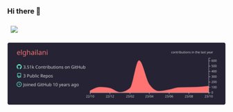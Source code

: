 ### Hi there 👋

<!--
<a href="https://github.com/elghailani">
  <img align="center" style="margin:0.5rem" src="https://github-readme-stats-git-masterrstaa-rickstaa.vercel.app/api?username=elghailani&count_private=true&show_icons=true&include_all_commits=true&theme=github_dark" />
</a>
-->
<a href="https://github.com/elghailani">
  <img align="center" style="margin:0.5rem" src="https://github-readme-stats-git-masterrstaa-rickstaa.vercel.app/api/top-langs/?hide=html,TypeScript&langs_count=7&username=elghailani&layout=compact&theme=github_dark" />
</a>  

</br>  


[![](https://raw.githubusercontent.com/elghailani/elghailani/main/profile-summary-card-output/aura_dark/0-profile-details.svg)](https://github.com/vn7n24fzkq/github-profile-summary-cards)


<!--
[![willianrod's wakatime stats](https://github-readme-stats-git-masterrstaa-rickstaa.vercel.app/api/wakatime?username=elghailani)](https://github.com/anuraghazra/github-readme-stats)

<!--
**elghailani/elghailani** is a ✨ _special_ ✨ repository because its `README.md` (this file) appears on your GitHub profile.

Here are some ideas to get you started:

- 🔭 I’m currently working on ...
- 🌱 I’m currently learning ...
- 👯 I’m looking to collaborate on ...
- 🤔 I’m looking for help with ...
- 💬 Ask me about ...
- 📫 How to reach me: ...
- 😄 Pronouns: ...
- ⚡ Fun fact: ...
-->
